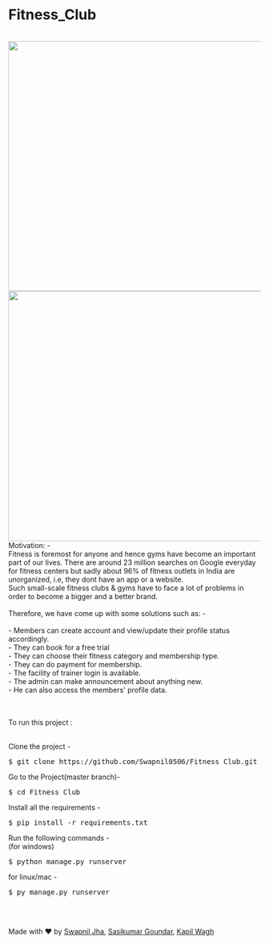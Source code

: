 # Fitness_Club
<br/>
<img src="https://user-images.githubusercontent.com/59622008/140747862-15a79bad-151a-4d54-9faa-372b23e3a4b1.png" height="500" width="1600">
<img src="https://user-images.githubusercontent.com/59622008/140754162-96d223c0-8d79-4193-acf0-83951f9c9008.png" height="500" width="1600">
Motivation: -<br/>
Fitness is foremost for anyone and hence gyms have become an important part of our lives. There are around 23 million searches on Google everyday for fitness centers but sadly about 
96% of fitness outlets in India are unorganized, i.e, they dont have an app or a website.<br/>
Such small-scale fitness clubs & gyms have to face a lot of problems in order to become a bigger and a better brand.<br/><br/>
Therefore, we have come up with some solutions such as: -
<br/><br/> 
- Members can create account and view/update their profile status accordingly.<br/>
- They can book for a free trial<br/>
- They can choose their fitness category and membership type.<br/>
- They can do payment for membership.<br/>
- The facility of trainer login is available.<br/>
- The admin can make announcement about anything new.<br/>
- He can also access the members' profile data.

<br/><br/>
To run this project :
<br/><br/>

Clone the project -<br/>
<pre>
$ git clone https://github.com/Swapnil0506/Fitness_Club.git
</pre>
Go to the Project(master branch)-<br/>
<pre>
$ cd Fitness_Club
</pre>
Install all the requirements -<br/>
<pre>
$ pip install -r requirements.txt
</pre>
Run the following commands -<br/>
(for windows)<br/>
<pre>
$ python manage.py runserver
</pre>
for linux/mac - <br/>
<pre>
$ py manage.py runserver
</pre> <br/><br/>
Made with ❤️ by [Swapnil Jha](https://github.com/Swapnil0506), [Sasikumar Goundar](https://github.com/sasikgoundar), [Kapil Wagh](https://github.com/kapilwagh)
